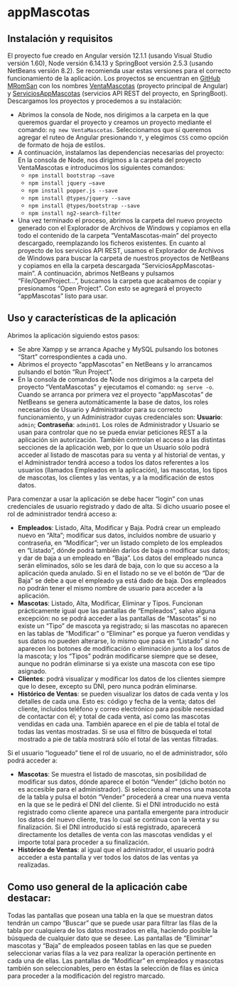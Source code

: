 # appMascotas

## Instalación y requisitos
El proyecto fue creado en Angular versión 12.1.1 (usando Visual Studio versión 1.60), Node versión 6.14.13 y SpringBoot versión 2.5.3 (usando NetBeans versión 8.2). Se recomienda usar estas versiones para el correcto funcionamiento de la aplicación.
Los proyectos se encuentran en [GitHub MRomSan](https://github.com/MRomSan) con los nombres [VentaMascotas](https://github.com/MRomSan/VentaMascotas) (proyecto principal de Angular) y [ServiciosAppMascotas](https://github.com/MRomSan/ServiciosAppMascotas) (servicios API REST del proyecto, en SpringBoot). Descargamos los proyectos y procedemos a su instalación:
- Abrimos la consola de Node, nos dirigimos a la carpeta en la que queremos guardar el proyecto y creamos un proyecto mediante el comando: `ng new VentaMascotas`. Seleccionamos que sí queremos agregar el ruteo de Angular presionando `Y`, y elegimos `CSS` como opción de formato de hoja de estilos.
- A continuación, instalamos las dependencias necesarias del proyecto:
En la consola de Node, nos dirigimos a la carpeta del proyecto VentaMascotas e introducimos los siguientes comandos:
  * `npm install bootstrap –save`
  * `npm install jquery –save`
  * `npm install popper.js --save`
  * `npm install @types/jquery --save`
  * `npm install @types/bootstrap --save`
  * `npm install ng2-search-filter`
- Una vez terminado el proceso, abrimos la carpeta del nuevo proyecto generado con el Explorador de Archivos de Windows y copiamos en ella todo el contenido de la carpeta “VentaMascotas-main” del proyecto descargado, reemplazando los ficheros existentes.
En cuanto al proyecto de los servicios API REST, usamos el Explorador de Archivos de Windows para buscar la carpeta de nuestros proyectos de NetBeans y copiamos en ella la carpeta descargada “ServiciosAppMascotas-main”. A continuación, abrimos NetBeans y pulsamos “File/OpenProject…”, buscamos la carpeta que acabamos de copiar y presionamos “Open Project”. Con esto se agregará el proyecto “appMascotas” listo para usar.

## Uso y características de la aplicación
Abrimos la aplicación siguiendo estos pasos:
- Se abre Xampp y se arranca Apache y MySQL pulsando los botones “Start” correspondientes a cada uno.
- Abrimos el proyecto “appMascotas” en NetBeans y lo arrancamos pulsando el botón “Run Project”.
- En la consola de comandos de Node nos dirigimos a la carpeta del proyecto “VentaMascotas” y ejecutamos el comando: `ng serve -o`.
Cuando se arranca por primera vez el proyecto “appMascotas” de NetBeans se genera automáticamente la base de datos, los roles necesarios de Usuario y Administrador para su correcto funcionamiento, y un Administrador cuyas credenciales son: **Usuario**: `admin`; **Contraseña**: `admin01`.
Los roles de Administrador y Usuario se usan para controlar que no se pueda enviar peticiones REST a la aplicación sin autorización. También controlan el acceso a las distintas secciones de la aplicación web, por lo que un Usuario sólo podrá acceder al listado de mascotas para su venta y al historial de ventas, y el Administrador tendrá acceso a todos los datos referentes a los usuarios (llamados Empleados en la aplicación), las mascotas, los tipos de mascotas, los clientes y las ventas, y a la modificación de estos datos.

Para comenzar a usar la aplicación se debe hacer “login” con unas credenciales de usuario registrado y dado de alta. Si dicho usuario posee el rol de administrador tendrá acceso a:
- **Empleados**: Listado, Alta, Modificar y Baja. Podrá crear un empleado nuevo en “Alta”; modificar sus datos, incluidos nombre de usuario y contraseña, en “Modificar”; ver un listado completo de los empleados en “Listado”, dónde podrá también darlos de baja o modificar sus datos; y dar de baja a un empleado en “Baja”. Los datos del empleado nunca serán eliminados, sólo se les dará de baja, con lo que su acceso a la aplicación queda anulado. Si en el listado no se ve el botón de “Dar de Baja” se debe a que el empleado ya está dado de baja.
Dos empleados no podrán tener el mismo nombre de usuario para acceder a la aplicación.
- **Mascotas**: Listado, Alta, Modificar, Eliminar y Tipos. Funcionan prácticamente igual que las pantallas de “Empleados”, salvo alguna excepción: no se podrá acceder a las pantallas de “Mascotas” si no existe un “Tipo” de mascota ya registrado; si las mascotas no aparecen en las tablas de “Modificar” o “Eliminar” es porque ya fueron vendidas y sus datos no pueden alterarse, lo mismo que pasa en “Listado” si no aparecen los botones de modificación o eliminación junto a los datos de la mascota; y los “Tipos” podrán modificarse siempre que se desee, aunque no podrán eliminarse si ya existe una mascota con ese tipo asignado.
- **Clientes**: podrá visualizar y modificar los datos de los clientes siempre que lo desee, excepto su DNI, pero nunca podrán eliminarse.
- **Histórico de Ventas**: se pueden visualizar los datos de cada venta y los detalles de cada una. Esto es: código y fecha de la venta; datos del cliente, incluidos teléfono y correo electrónico para posible necesidad de contactar con él; y total de cada venta, así como las mascotas vendidas en cada una. También aparece en el pie de tabla el total de todas las ventas mostradas. Si se usa el filtro de búsqueda el total mostrado a pie de tabla mostrará sólo el total de las ventas filtradas.

Si el usuario “logueado” tiene el rol de usuario, no el de administrador, sólo podrá acceder a:
- **Mascotas**: Se muestra el listado de mascotas, sin posibilidad de modificar sus datos, dónde aparece el botón “Vender” (dicho botón no es accesible para el administrador). Si selecciona al menos una mascota de la tabla y pulsa el botón “Vender” procederá a crear una nueva venta en la que se le pedirá el DNI del cliente. Si el DNI introducido no está registrado como cliente aparece una pantalla emergente para introducir los datos del nuevo cliente, tras lo cual se continua con la venta y su finalización. Si el DNI introducido sí está registrado, aparecerá directamente los detalles de venta con las mascotas vendidas y el importe total para proceder a su finalización.
- **Histórico de Ventas**: al igual que el administrador, el usuario podrá acceder a esta pantalla y ver todos los datos de las ventas ya realizadas.

## Como uso general de la aplicación cabe destacar:
Todas las pantallas que posean una tabla en la que se muestran datos tendrán un campo “Buscar” que se puede usar para filtrar las filas de la tabla por cualquiera de los datos mostrados en ella, haciendo posible la búsqueda de cualquier dato que se desee.
Las pantallas de “Eliminar” mascotas y “Baja” de empleados poseen tablas en las que se pueden seleccionar varias filas a la vez para realizar la operación pertinente en cada una de ellas.
Las pantallas de “Modificar” en empleados y mascotas también son seleccionables, pero en éstas la selección de filas es única para proceder a la modificación del registro marcado.